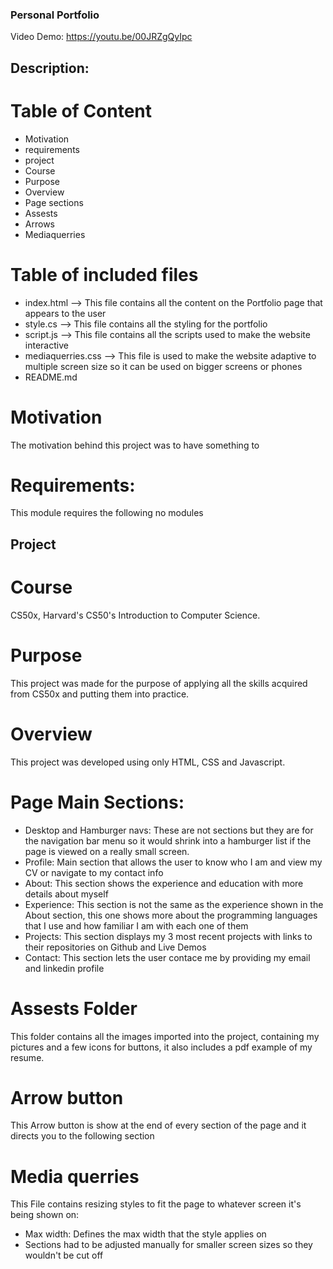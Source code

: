 ### Personal Portfolio
Video Demo:  <https://youtu.be/00JRZgQyIpc>
## Description:
# Table of Content
- Motivation
- requirements
- project
- Course
- Purpose
- Overview
- Page sections
- Assests
- Arrows
- Mediaquerries

# Table of included files
- index.html --> This file contains all the content on the Portfolio page that appears to the user
- style.cs --> This file contains all the styling for the portfolio
- script.js --> This file contains all the scripts used to make the website interactive
- mediaquerries.css --> This file is used to make the website adaptive to multiple screen size so it can be used on bigger screens or phones
- README.md

# Motivation
The motivation behind this project was to have something to 

# Requirements:
This module requires the following no modules

## Project
# Course
CS50x, Harvard's CS50's Introduction to Computer Science.
# Purpose
This project was made for the purpose of applying all the skills acquired from CS50x and putting them into practice.
# Overview
This project was developed using only HTML, CSS and Javascript.
# Page Main Sections:
- Desktop and Hamburger navs: These are not sections but they are for the navigation bar menu so it would shrink into a hamburger list if the page is viewed on a really small screen.
- Profile: Main section that allows the user to know who I am and view my CV or navigate to my contact info
- About: This section shows the experience and education with more details about myself
- Experience: This section is not the same as the experience shown in the About section, this one shows more about the programming languages that I use and how familiar I am with each one of them
- Projects: This section displays my 3 most recent projects with links to their repositories on Github and Live Demos
- Contact: This section lets the user contace me by providing my email and linkedin profile
# Assests Folder
This folder contains all the images imported into the project, containing my pictures and a few icons for buttons, it also includes a pdf example of my resume.
# Arrow button
This Arrow button is show at the end of every section of the page and it directs you to the following section
# Media querries
This File contains resizing styles to fit the page to whatever screen it's being shown on:
- Max width: Defines the max width that the style applies on
- Sections had to be adjusted manually for smaller screen sizes so they wouldn't be cut off
